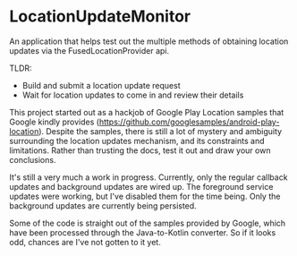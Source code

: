 # LocationUpdateMonitor
An application that helps test out the multiple methods of obtaining location updates via the FusedLocationProvider api.

TLDR:
* Build and submit a location update request
* Wait for location updates to come in and review their details

This project started out as a hackjob of Google Play Location samples that Google kindly provides (https://github.com/googlesamples/android-play-location). Despite the samples, there is still a lot of mystery and ambiguity surrounding the location updates mechanism, and its constraints and limitations. Rather than trusting the docs, test it out and draw your own conclusions.

It's still a very much a work in progress. Currently, only the regular callback updates and background updates are wired up.
The foreground service updates were working, but I've disabled them for the time being. Only the background updates are currently being persisted.

Some of the code is straight out of the samples provided by Google, which have been processed through the Java-to-Kotlin converter. So if it looks odd, chances are I've not gotten to it yet.


